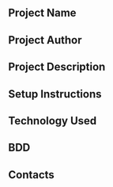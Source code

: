 ## Project Name

## Project Author

## Project Description

## Setup Instructions

## Technology Used

## BDD

## Contacts 



